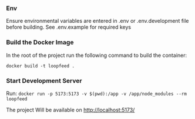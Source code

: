 ### Env

Ensure environmental variables are entered in .env or .env.development file before building. See .env.example for required keys

### Build the Docker Image

In the root of the project run the following command to build the container:

`docker build -t loopfeed . `

### Start Development Server

Run:
`docker run -p 5173:5173 -v $(pwd):/app -v /app/node_modules --rm loopfeed`

The project Will be available on [http://localhost:5173/](http://localhost:5173/)
